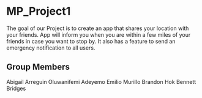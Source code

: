 # MP_Project1

The goal of our Project is to create an app that shares your location with your friends. App will inform you when you are within a few miles of your friends in case you want to stop by. It also has a feature to send an emergency notification to all users. 

## Group Members
Abigail Arreguin
Oluwanifemi Adeyemo
Emilio Murillo
Brandon Hok
Bennett Bridges
